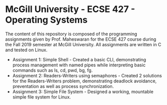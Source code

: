 # McGill University - ECSE 427 - Operating Systems

The content of this repository is composed of the programming assignments given by Prof. Maheswaran for the ECSE 427 course during the Fall 2019 semester at McGill University. All assignments are written in C and tested on Linux.

- Assignment 1: Simple Shell - Created a basic CLI, demonstrating process management with named pipes while interpreting basic commands such as ls, cd, pwd, bg, fg.
- Assignment 2: Readers-Writers using semaphores - Created 2 solutions for the Readers-Writers problem, demonstrating deadlock avoidance, preventation as well as process synchronization. 
- Assignment 3: Simple File System - Designed a working, mountable simple file system for Linux.
